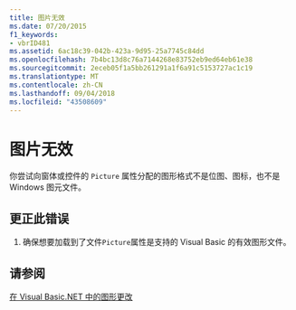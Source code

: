 ```yaml
---
title: 图片无效
ms.date: 07/20/2015
f1_keywords:
- vbrID481
ms.assetid: 6ac18c39-042b-423a-9d95-25a7745c84dd
ms.openlocfilehash: 7b4bc13d8c76a7144268e83752eb9ed64eb61e38
ms.sourcegitcommit: 2eceb05f1a5bb261291a1f6a91c5153727ac1c19
ms.translationtype: MT
ms.contentlocale: zh-CN
ms.lasthandoff: 09/04/2018
ms.locfileid: "43508609"
---
```

# <a name="picture-is-not-valid"></a>图片无效
你尝试向窗体或控件的 `Picture` 属性分配的图形格式不是位图、图标，也不是 Windows 图元文件。  
  
## <a name="to-correct-this-error"></a>更正此错误  
  
1.  确保想要加载到了文件`Picture`属性是支持的 Visual Basic 的有效图形文件。  
  
## <a name="see-also"></a>请参阅  
 [在 Visual Basic.NET 中的图形更改](https://msdn.microsoft.com/library/24cd2d55-ebf1-42d6-b755-00e9001f1cb8)
